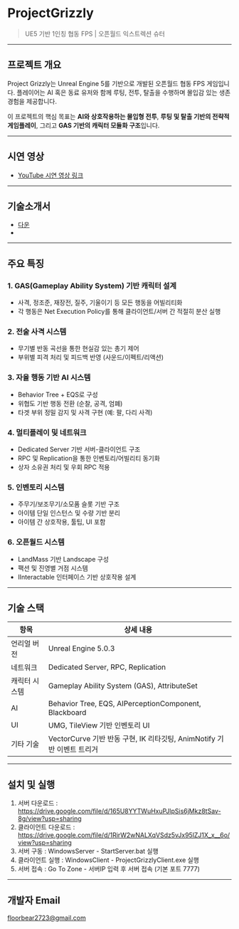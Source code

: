 # ProjectGrizzly

> UE5 기반 1인칭 협동 FPS | 오픈월드 익스트렉션 슈터

---

##  프로젝트 개요

Project Grizzly는 Unreal Engine 5를 기반으로 개발된 오픈월드 협동 FPS 게임입니다. 플레이어는 AI 혹은 동료 유저와 함께 루팅, 전투, 탈출을 수행하며 몰입감 있는 생존 경험을 제공합니다.

이 프로젝트의 핵심 목표는 **AI와 상호작용하는 몰입형 전투**, **루팅 및 탈출 기반의 전략적 게임플레이**, 그리고 **GAS 기반의 캐릭터 모듈화 구조**입니다.

---

##  시연 영상

- [YouTube 시연 영상 링크](<[https://www.youtube.com/watch?v=ECLa2Q2OpWU&ab_channel=Bear](https://www.youtube.com/watch?v=Jp2hhS6l_QY)>)

---

##  기술소개서

- [다운](https://drive.google.com/file/d/1Ia1EGuGqAz2j_CBeaNlbsc76H71lMs5a/view?usp=sharing)
- 
---

##  주요 특징

### 1. **GAS(Gameplay Ability System) 기반 캐릭터 설계**
- 사격, 정조준, 재장전, 질주, 기울이기 등 모든 행동을 어빌리티화
- 각 행동은 Net Execution Policy를 통해 클라이언트/서버 간 적절히 분산 실행

### 2. **전술 사격 시스템**
- 무기별 반동 곡선을 통한 현실감 있는 총기 제어
- 부위별 피격 처리 및 피드백 반영 (사운드/이펙트/리액션)

### 3. **자율 행동 기반 AI 시스템**
- Behavior Tree + EQS로 구성
- 위협도 기반 행동 전환 (순찰, 공격, 엄폐)
- 타겟 부위 정밀 감지 및 사격 구현 (예: 팔, 다리 사격)

### 4. **멀티플레이 및 네트워크**
- Dedicated Server 기반 서버-클라이언트 구조
- RPC 및 Replication을 통한 인벤토리/어빌리티 동기화
- 상자 소유권 처리 및 우회 RPC 적용

### 5. **인벤토리 시스템**
- 주무기/보조무기/소모품 슬롯 기반 구조
- 아이템 단일 인스턴스 및 수량 기반 분리
- 아이템 간 상호작용, 툴팁, UI 포함

### 6. **오픈월드 시스템**
- LandMass 기반 Landscape 구성
- 팩션 및 진영별 거점 시스템
- IInteractable 인터페이스 기반 상호작용 설계

---

## 기술 스택

| 항목           | 상세 내용                                                                 |
|----------------|--------------------------------------------------------------------------|
| 언리얼 버전     | Unreal Engine 5.0.3                                                        |
| 네트워크        | Dedicated Server, RPC, Replication                                       |
| 캐릭터 시스템    | Gameplay Ability System (GAS), AttributeSet                             |
| AI             | Behavior Tree, EQS, AIPerceptionComponent, Blackboard                    |
| UI             | UMG, TileView 기반 인벤토리 UI                                          |
| 기타 기술       | VectorCurve 기반 반동 구현, IK 리타깃팅, AnimNotify 기반 이벤트 트리거     |

---

## 설치 및 실행

1. 서버 다운로드 : https://drive.google.com/file/d/165U8YYTWuHxuPJlpSis6jMkz8tSav-8g/view?usp=sharing
2. 클라이언트 다운로드 : https://drive.google.com/file/d/1RirW2wNALXqVSdz5vJx95lZJ1X_x__6o/view?usp=sharing
3. 서버 구동 : WindowsServer - StartServer.bat 실행
4. 클라이언트 실행 : WindowsClient - ProjectGrizzlyClient.exe 실행
5. 서버 접속 : Go To Zone - 서버IP 입력 후 서버 접속 (기본 포트 7777)

---

##  개발자 Email

floorbear2723@gmail.com



